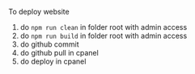 To deploy website

1. do `npm run clean` in folder root with admin access
2. do `npm run build` in folder root with admin access
3. do github commit
4. do github pull in cpanel
5. do deploy in cpanel
